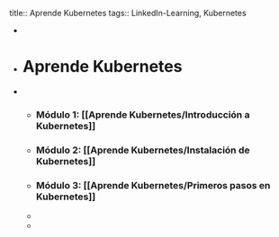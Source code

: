 title:: Aprende Kubernetes
tags:: LinkedIn-Learning, Kubernetes

-
- # Aprende Kubernetes
-
	- ### Módulo 1: [[Aprende Kubernetes/Introducción a Kubernetes]]
	- ### Módulo 2: [[Aprende Kubernetes/Instalación de Kubernetes]]
	- ### Módulo 3: [[Aprende Kubernetes/Primeros pasos en Kubernetes]]
	-
	-